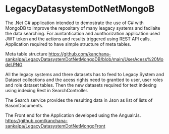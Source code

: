 # LegacyDatasystemDotNetMongoB

The .Net C# application intended to demostrate the use of C# with MongoDB to improve the repositary of many leagacy systems and facilaite the data searching. For auntantication and aunthorization application used JWT token and the actions and results triggered using REST API calls.
Application required to have simple structure of meta tables.

Meta table structure 
https://github.com/kanchana-sankalpa/LegacyDatasystemDotNetMongoDB/blob/main/UserAcess%20Model.PNG


All the legacy systems and there datasets has to feed to Legacy System and Dataset collections and the acess rights need to grantted to user, user roles and role dataset tables.
Then the new datasets required for text indexing using indexing Rest in SearchController.

The Search service provides the resulting data in Json as list of lists of BasonDocuments.

The Front end for the Application developed using the AngualrJs.
https://github.com/kanchana-sankalpa/LegacyDatasystemDotNetMongoFront

